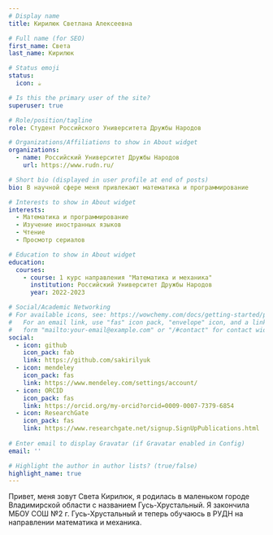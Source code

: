 ```yaml
---
# Display name
title: Кирилюк Светлана Алексеевна

# Full name (for SEO)
first_name: Света
last_name: Кирилюк

# Status emoji
status:
  icon: ☕️

# Is this the primary user of the site?
superuser: true

# Role/position/tagline
role: Студент Российского Университета Дружбы Народов

# Organizations/Affiliations to show in About widget
organizations:
  - name: Российский Университет Дружбы Народов
    url: https://www.rudn.ru/

# Short bio (displayed in user profile at end of posts)
bio: В научной сфере меня привлекают математика и программирование

# Interests to show in About widget
interests:
  - Математика и программирование
  - Изучение иностранных языков
  - Чтение
  - Просмотр сериалов

# Education to show in About widget
education:
  courses:
    - course: 1 курс направления "Математика и механика"
      institution: Российский Университет Дружбы Народов
      year: 2022-2023

# Social/Academic Networking
# For available icons, see: https://wowchemy.com/docs/getting-started/page-builder/#icons
#   For an email link, use "fas" icon pack, "envelope" icon, and a link in the
#   form "mailto:your-email@example.com" or "/#contact" for contact widget.
social:
  - icon: github
    icon_pack: fab
    link: https://github.com/sakirilyuk
  - icon: mendeley
    icon_pack: fas
    link: https://www.mendeley.com/settings/account/
  - icon: ORCID
    icon_pack: fas
    link: https://orcid.org/my-orcid?orcid=0009-0007-7379-6854
  - icon: ResearchGate
    icon_pack: fas
    link: https://www.researchgate.net/signup.SignUpPublications.html
    
# Enter email to display Gravatar (if Gravatar enabled in Config)
email: ''

# Highlight the author in author lists? (true/false)
highlight_name: true
---
```

Привет, меня зовут Света Кирилюк, я родилась в маленьком городе Владимирской области с названием Гусь-Хрустальный. Я закончила МБОУ СОШ №2 г. Гусь-Хрустальный и теперь обучаюсь в РУДН на направлении математика и механика. 

